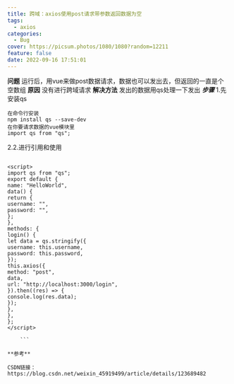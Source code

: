 ```yaml
---
title: 跨域：axios使用post请求带参数返回数据为空
tags:
  - axios
categories:
  - Bug
cover: https://picsum.photos/1080/1080?random=12211
feature: false
date: 2022-09-16 17:51:01
---
```

**问题**
运行后，用vue来做post数据请求，数据也可以发出去，但返回的一直是个空数组
**原因**
没有进行跨域请求
**解决方法**
发出的数据用qs处理一下发出
***步骤***
1.先安装qs
```
在命令行安装
npm install qs --save-dev
在你要请求数据的vue模块里
import qs from "qs";
```

2.2.进行引用和使用
```

<script>
import qs from "qs";
export default {
name: "HelloWorld",
data() {
return {
username: "",
password: "",
};
},
methods: {
login() {
let data = qs.stringify({
username: this.username,
password: this.password,
}); 
this.axios({
method: "post",
data,
url: "http://localhost:3000/login",
}).then((res) => {
console.log(res.data);
});
},
},
};
</script>

    ```

**参考**

CSDN链接：https://blog.csdn.net/weixin_45919499/article/details/123689482